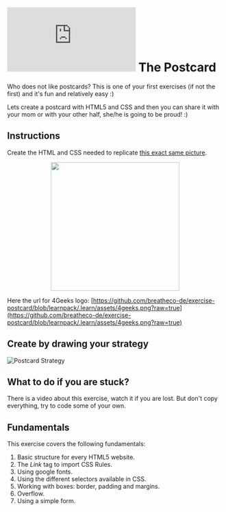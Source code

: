 # ![alt text](https://assets.breatheco.de/apis/img/images.php?blob&random&cat=icon&tags=breathecode,32)  The Postcard

Who does not like postcards? This is one of your first exercises (if not the first) and it's fun and relatively easy :)

Lets create a postcard with HTML5 and CSS and then you can share it with your mom or with your other half, she/he is going to be proud! :)

## Instructions

Create the HTML and CSS needed to replicate [this exact same picture](https://github.com/breatheco-de/exercise-postcard/blob/learnpack/.learn/assets/preview.png?raw=true).

<p align="center"><img height="300px" src="https://github.com/breatheco-de/exercise-postcard/blob/learnpack/.learn/assets/preview.png?raw=true" /></p>

Here the url for 4Geeks logo: [https://github.com/breatheco-de/exercise-postcard/blob/learnpack/.learn/assets/4geeks.png?raw=true](https://github.com/breatheco-de/exercise-postcard/blob/learnpack/.learn/assets/4geeks.png?raw=true)

## Create by drawing your strategy

![Postcard Strategy](https://github.com/breatheco-de/exercise-postcard/blob/learnpack/.learn/assets/strategy.png?raw=true)

## What to do if you are stuck?

There is a video about this exercise, watch it if you are lost. But don't copy everything, try to code some of your own.

## Fundamentals
This exercise covers the following fundamentals:
1. Basic structure for every HTML5 website.
2. The *Link* tag to import CSS Rules.
3. Using google fonts.
3. Using the different selectors available in CSS.
4. Working with boxes: border, padding and margins.
5. Overflow.
6. Using a simple form.
